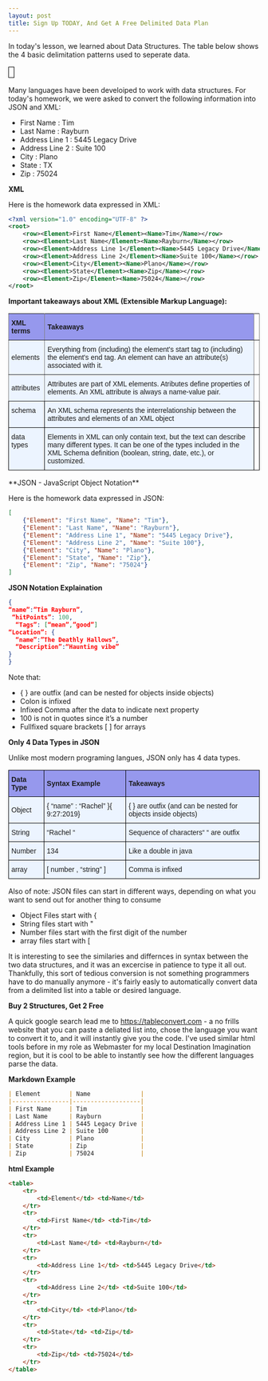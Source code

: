```yaml
---
layout: post
title: Sign Up TODAY, And Get A Free Delimited Data Plan
---
```


In today's lesson, we learned about Data Structures. The table below shows the 4 basic delimitation patterns used to seperate data. 

<style type="text/css">
.tg  {border-collapse:collapse;border-spacing:0;}
.tg td{font-family:Arial, sans-serif;font-size:14px;padding:10px 5px;border-style:solid;border-width:1px;overflow:hidden;word-break:normal;border-color:black;}
.tg th{font-family:Arial, sans-serif;font-size:14px;font-weight:normal;padding:10px 5px;border-style:solid;border-width:1px;overflow:hidden;word-break:normal;border-color:black;}
.tg .tg-0lax{text-align:left;vertical-align:top}
</style>
<table class="tg">
  <tr>
    <th class="tg-0lax"></th>
  </tr>
</table>


Many languages have been develoiped to work with data structures. For today's homework, we were asked to convert the following information into JSON and XML:

*  First Name : Tim 
*  Last Name : Rayburn 
*  Address Line 1 : 5445 Legacy Drive 
*  Address Line 2 : Suite 100
*  City : Plano 
*  State : TX 
*  Zip : 75024
 

**XML**

Here is the homework data expressed in XML:


```xml
<?xml version="1.0" encoding="UTF-8" ?>
<root>
    <row><Element>First Name</Element><Name>Tim</Name></row>
    <row><Element>Last Name</Element><Name>Rayburn</Name></row>
    <row><Element>Address Line 1</Element><Name>5445 Legacy Drive</Name></row>
    <row><Element>Address Line 2</Element><Name>Suite 100</Name></row>
    <row><Element>City</Element><Name>Plano</Name></row>
    <row><Element>State</Element><Name>Zip</Name></row>
    <row><Element>Zip</Element><Name>75024</Name></row>
</root>
```

**Important takeaways about XML (Extensible Markup Language):**


<style type="text/css">
.tg  {border-collapse:collapse;border-spacing:0;}
.tg td{font-family:Arial, sans-serif;font-size:14px;padding:10px 5px;border-style:solid;border-width:1px;overflow:hidden;word-break:normal;border-color:black;}
.tg th{font-family:Arial, sans-serif;font-size:14px;font-weight:normal;padding:10px 5px;border-style:solid;border-width:1px;overflow:hidden;word-break:normal;border-color:black;}
.tg .tg-4qoz{background-color:#ecf4ff;border-color:inherit;text-align:left;vertical-align:middle}
.tg .tg-a5z1{font-weight:bold;background-color:#9698ed;border-color:inherit;text-align:left;vertical-align:middle}
.tg .tg-0pky{border-color:inherit;text-align:left;vertical-align:top}
.tg .tg-0qe0{background-color:#ecf4ff;text-align:left;vertical-align:top}
.tg .tg-0lax{text-align:left;vertical-align:top}
</style>
<table class="tg">
  <tr>
    <th class="tg-a5z1">XML terms</th>
    <th class="tg-a5z1">Takeaways</th>
    <th class="tg-0pky"></th>
  </tr>
  <tr>
    <td class="tg-4qoz">elements</td>
    <td class="tg-4qoz">Everything from (including) the element's start tag to (including) the element's end tag. An element can have an attribute(s) associated with it.</td>
    <td class="tg-0pky"></td>
  </tr>
  <tr>
    <td class="tg-4qoz">attributes</td>
    <td class="tg-4qoz">Attributes are part of XML elements. Atributes define properties of elements. An XML attribute is always a name-value pair.</td>
    <td class="tg-0pky"></td>
  </tr>
  <tr>
    <td class="tg-0qe0">schema</td>
    <td class="tg-0qe0">An XML schema represents the interrelationship between the attributes and elements of an XML object</td>
    <td class="tg-0lax"></td>
  </tr>
  <tr>
    <td class="tg-0qe0">data types</td>
    <td class="tg-0qe0">Elements in XML can only contain text, but the text can describe many different types. It can be one of the types included in the XML Schema definition (boolean, string, date, etc.), or customized.</td>
    <td class="tg-0lax"></td>
  </tr>
</table>
**JSON - JavaScript Object Notation**

Here is the homework data expressed in JSON:

```json
[
    {"Element": "First Name", "Name": "Tim"},
    {"Element": "Last Name", "Name": "Rayburn"},
    {"Element": "Address Line 1", "Name": "5445 Legacy Drive"},
    {"Element": "Address Line 2", "Name": "Suite 100"},
    {"Element": "City", "Name": "Plano"},
    {"Element": "State", "Name": "Zip"},
    {"Element": "Zip", "Name": "75024"}
]
```

**JSON Notation Explaination**

```json
{
“name”:”Tim Rayburn”, 
 “hitPoints”: 100,
  “Tags”: [“mean”,”good”] 
“Location”: {
  “name”:”The Deathly Hallows”,
  “Description”:“Haunting vibe”
}
}
```

Note that:
* {  } are outfix (and can be nested for objects inside objects)
* Colon is infixed
* Infixed Comma after the data to indicate next property
* 100 is not in quotes since it’s a number
* Fullfixed square brackets [  ] for arrays
                 

**Only 4 Data Types in JSON**

Unlike most modern programing langues, JSON only has 4 data types. 

<style type="text/css">
.tg  {border-collapse:collapse;border-spacing:0;}
.tg td{font-family:Arial, sans-serif;font-size:14px;padding:10px 5px;border-style:solid;border-width:1px;overflow:hidden;word-break:normal;border-color:black;}
.tg th{font-family:Arial, sans-serif;font-size:14px;font-weight:normal;padding:10px 5px;border-style:solid;border-width:1px;overflow:hidden;word-break:normal;border-color:black;}
.tg .tg-zifs{font-weight:bold;background-color:#9698ed;text-align:left;vertical-align:middle}
.tg .tg-r6x4{background-color:#ecf4ff;text-align:left;vertical-align:middle}
.tg .tg-0qe0{background-color:#ecf4ff;text-align:left;vertical-align:top}
</style>
<table class="tg">
  <tr>
    <th class="tg-zifs">Data Type</th>
    <th class="tg-zifs">Syntax Example</th>
    <th class="tg-zifs">Takeaways</th>
  </tr>
  <tr>
    <td class="tg-r6x4">Object</td>
    <td class="tg-r6x4">{ “name” : “Rachel” }{ 9:27:2019}</td>
    <td class="tg-r6x4">{ } are outfix (and can be nested for objects inside objects)</td>
  </tr>
  <tr>
    <td class="tg-r6x4">String</td>
    <td class="tg-r6x4">“Rachel “</td>
    <td class="tg-r6x4">Sequence of characters“ “ are outfix</td>
  </tr>
  <tr>
    <td class="tg-0qe0">Number</td>
    <td class="tg-0qe0">134</td>
    <td class="tg-0qe0">Like a double in java</td>
  </tr>
  <tr>
    <td class="tg-0qe0">array</td>
    <td class="tg-0qe0">[ number , “string” ]</td>
    <td class="tg-0qe0">Comma is infixed</td>
  </tr>
</table>


Also of note: JSON files can start in different ways, depending on what you want to send out for another thing to consume
* Object Files start with {
* String files start with "
* Number files start with the first digit of the number
* array files start with [


It is interesting to see the similaries and differnces in syntax between the two data structures, and it was an excercise in patience to type it all out. Thankfully, this sort of tedious conversion is not something programmers have to do manually anymore - it's fairly easly to automatically convert data from a delimited list into a table or desired language.


**Buy 2 Structures, Get 2 Free**

A quick google search lead me to https://tableconvert.com - a no frills website that you can paste a deliated list into, chose the language you want to convert it to, and it will instantly give you the code. I've used similar html tools before in my role as Webmaster for my local Destination Imagination region, but it is cool to be able to instantly see how the different languages parse the data.

**Markdown Example**


```markdown
| Element        | Name              |
|----------------|-------------------|
| First Name     | Tim               |
| Last Name      | Rayburn           |
| Address Line 1 | 5445 Legacy Drive |
| Address Line 2 | Suite 100         |
| City           | Plano             |
| State          | Zip               |
| Zip            | 75024             |
```


**html Example**

```html
<table>
    <tr>        
        <td>Element</td> <td>Name</td>
    </tr>
    <tr>
        <td>First Name</td> <td>Tim</td>
    </tr>
    <tr>
        <td>Last Name</td> <td>Rayburn</td>
    </tr>
    <tr>
        <td>Address Line 1</td> <td>5445 Legacy Drive</td>
    </tr>
    <tr>
        <td>Address Line 2</td> <td>Suite 100</td>
    </tr>
    <tr>
        <td>City</td> <td>Plano</td>
    </tr>
    <tr>
        <td>State</td> <td>Zip</td>
    </tr>
    <tr>
        <td>Zip</td> <td>75024</td>
    </tr>
</table>
```





